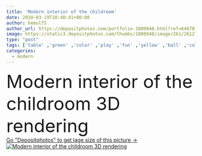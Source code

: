 ```yaml
---
title: 'Modern interior of the childroom'
date: 2010-03-19T10:40:41+00:00
author: hemul75
author_url: https://depositphotos.com/portfolio-1009948.html?ref=64678756
image: https://static3.depositphotos.com/thumbs/1009948/image/261/2612127/api_thumb_450.jpg?forcejpeg=true
type: "post"
tags: ['table' ,'green' ,'color' ,'play' ,'fun' ,'yellow' ,'ball' ,'colorful' ,'object' ,'nobody' ,'illustration' ,'design' ,'decoration' ,'bright' ,'decor' ,'vivid' ,'child' ,'chair' ,'carpet' ,'childhood' ,'children' ,'funny' ,'kids' ,'toy' ,'kid' ,'3d' ,'modern' ,'pastel' ,'estate' ,'house' ,'wall' ,'lamp' ,'interior' ,'indoor' ,'home' ,'fingers' ,'furniture' ,'room' ,'shelf' ,'inside' ,'waiting' ,'apartment' ,'residence' ,'bedroom' ,'rendering' ,'of' ,'rack' ,'the' ,'locker' ,'curtains' ]
categories: 
  - modern
---
```

<div aling="center">
            <font size="60"> Modern interior of the childroom 3D rendering</font>   
</div>
<div>
    <a href='https://depositphotos.com/2612127/stock-photo-modern-interior-of-the-childroom.html?ref=64678756' target=_blank > Go "Depositphotos" to get lage size of this picture ->
        <img href='https://depositphotos.com/2612127/stock-photo-modern-interior-of-the-childroom.html?ref=64678756' src='https://static3.depositphotos.com/1009948/261/i/950/depositphotos_2612127-stock-photo-modern-interior-of-the-childroom.jpg?forcejpeg=true' alt='Modern interior of the childroom 3D rendering' >
    </a>
</div>
